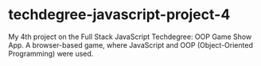 # techdegree-javascript-project-4
 My 4th project on the Full Stack JavaScript Techdegree: OOP Game Show App. A browser-based game, where JavaScript and OOP (Object-Oriented Programming) were used.
